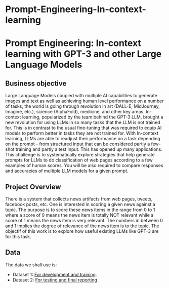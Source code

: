 # Prompt-Engineering-In-context-learning

# Prompt Engineering: In-context learning with GPT-3 and other Large Language Models 

## Business objective  

Large Language Models coupled with multiple AI capabilities to generate images and text as well as achieving human level performance on a number of tasks, the world is going through revolution in art (DALL-E, MidJourney, Imagine, etc.), science (AlphaFold), medicine, and other key areas. 
In-context learning, popularized by the team behind the GPT-3 LLM, brought a new revolution for using LLMs in so many tasks that the LLM is not trained for. This is in contrast to the usual fine-tuning that was required to equip AI models to perform better in tasks they are not trained for. 
With In-context learning, LLMs are able to readjust their performance on a task depending on the prompt - from structured input that can be considered partly a few-shot training and partly a test input. This has opened up many applications.  
This challenge is to systematically explore strategies that help generate prompts for LLMs to do classification of web pages according to a few examples of human scores. You will be also required to compare responses and accuracies of multiple LLM models for a given prompt.  

## Project Overview
There is a system that collects news artifacts from web pages, tweets, facebook posts, etc. One is interested in scoring a given news against a topic. The purpose is to score these news items in the range from 0 to 1 where a score of 0 means the news item is totally NOT relevant while a score of 1 means the news item is very relevant. The numbers in between 0 and 1 implies the  degree of relevance of the news item is to the topic. 
The objectif of this work is to explore how useful existing LLMs like GPT-3 are for this task.

## Data
The data we shall use is:
 - Dataset 1: [For development and training](https://github.com/walidamamou/relation_extraction_transformer/blob/main/relations_dev.txt).
 - Dataset 2: [For testing and final reporting](https://github.com/walidamamou/relation_extraction_transformer/blob/main/relations_test.txt)


